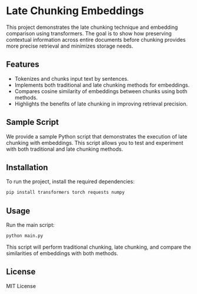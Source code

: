 
# Late Chunking Embeddings

This project demonstrates the late chunking technique and embedding comparison using transformers. The goal is to show how preserving contextual information across entire documents before chunking provides more precise retrieval and minimizes storage needs.

## Features

- Tokenizes and chunks input text by sentences.
- Implements both traditional and late chunking methods for embeddings.
- Compares cosine similarity of embeddings between chunks using both methods.
- Highlights the benefits of late chunking in improving retrieval precision.

## Sample Script

We provide a sample Python script that demonstrates the execution of late chunking with embeddings. This script allows you to test and experiment with both traditional and late chunking methods.

## Installation

To run the project, install the required dependencies:

```bash
pip install transformers torch requests numpy
```

## Usage

Run the main script:

```bash
python main.py
```

This script will perform traditional chunking, late chunking, and compare the similarities of embeddings with both methods.

## License

MIT License
